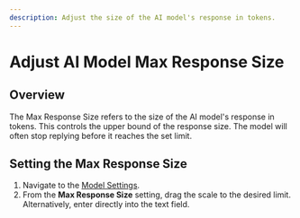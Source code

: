 ```yaml
---
description: Adjust the size of the AI model's response in tokens.
---
```


# Adjust AI Model Max Response Size

## Overview

The Max Response Size refers to the size of the AI model's response in tokens. This controls the upper bound of the response size. The model will often stop replying before it reaches the set limit.

## Setting the Max Response Size

1. Navigate to the [Model Settings](view-underlying-ai-model-settings.md).
2. From the **Max Response Size** setting, drag the scale to the desired limit. Alternatively, enter directly into the text field.
